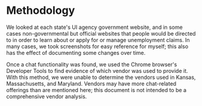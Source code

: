 # Methodology

We looked at each state's UI agency government website, and in some cases non-governmental but official websites that people would be directed to in order to learn about or apply for or manage unemployment claims. In many cases, we took screenshots for easy reference for myself; this also has the effect of documenting some changes over time.

Once a chat functionality was found, we used the Chrome browser's Developer Tools to find evidence of which vendor was used to provide it. With this method, we were unable to determine the vendors used in Kansas, Massachusetts, and Maryland. Vendors may have more chat-related offerings than are mentioned here; this document is not intended to be a comprehensive vendor analysis.

